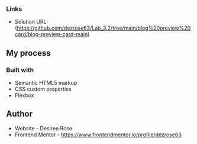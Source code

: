 
### Links

- Solution URL: (https://github.com/dezrose63/Lab_3.2/tree/main/blog%20preview%20card/blog-preview-card-main)


## My process

### Built with

- Semantic HTML5 markup
- CSS custom properties
- Flexbox


## Author

- Website - Desiree Rose
- Frontend Mentor - https://www.frontendmentor.io/profile/dezrose63



